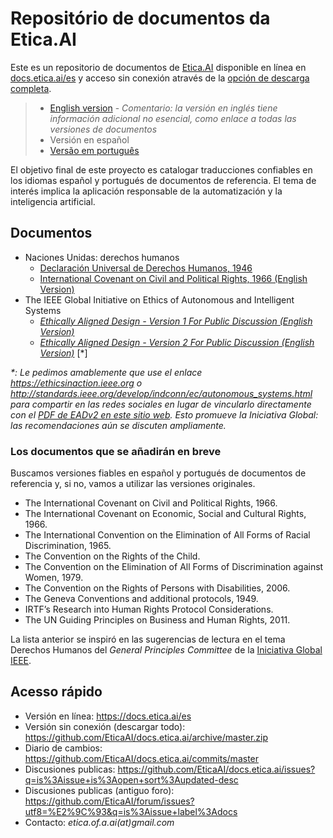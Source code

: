 # Repositório de documentos da Etica.AI
Este es un repositorio de documentos de [Etica.AI](https://etica.ai) disponible
en línea en [docs.etica.ai/es](https://docs.etica.ai/es) y acceso sin conexión através
de la [opción de descarga completa](https://github.com/EticaAI/docs.etica.ai/archive/master.zip).

> - [English version](../en/) - _Comentario: la versión en inglés tiene información adicional no esencial, como enlace a todas las versiones de documentos_
> - Versión en español
> - [Versão em português](../pt/)

El objetivo final de este proyecto es catalogar traducciones confiables en los
idiomas español y portugués de documentos de referencia. El tema de interés
implica la aplicación responsable de la automatización y la inteligencia
artificial.

## Documentos

- Naciones Unidas: derechos humanos
  - [Declaración Universal de Derechos Humanos, 1946](../un-hr/udhr/udhr-por-declaracao-universal-dos-direitos-humanos.pdf)
  - [International Covenant on Civil and Political Rights, 1966 (English Version)](../un-hr/iccpr/iccpr-en-international-covenant-on-civil-and-political-rights.pdf)
- The IEEE Global Initiative on Ethics of Autonomous and Intelligent Systems
  - _[Ethically Aligned Design - Version 1 For Public Discussion (English Version)](../ieee-gieais/ethically-aligned-design-v1.pdf)_
  - _[Ethically Aligned Design - Version 2 For Public Discussion (English Version)](../ieee-gieais/ethically-aligned-design-v2.pdf)_  [*]

_*: Le pedimos amablemente que use el enlace <https://ethicsinaction.ieee.org>
 o <http://standards.ieee.org/develop/indconn/ec/autonomous_systems.html> para
compartir en las redes sociales en lugar de vincularlo directamente con el
[PDF de EADv2 en este sitio web](../ieee-gieais/ethically-aligned-design-v2.pdf).
Esto promueve la Iniciativa Global: las recomendaciones aún se discuten
ampliamente._

### Los documentos que se añadirán en breve
Buscamos versiones fiables en español y portugués de documentos de referencia y,
si no, vamos a utilizar las versiones originales.

- The International Covenant on Civil and Political Rights, 1966.
- The International Covenant on Economic, Social and Cultural Rights, 1966.
- The International Convention on the Elimination of All Forms of Racial Discrimination, 1965.
- The Convention on the Rights of the Child.
- The Convention on the Elimination of All Forms of Discrimination against Women, 1979.
- The Convention on the Rights of Persons with Disabilities, 2006.
- The Geneva Conventions and additional protocols, 1949.
- IRTF’s Research into Human Rights Protocol Considerations.
- The UN Guiding Principles on Business and Human Rights, 2011.

La lista anterior se inspiró en las sugerencias de lectura en el tema Derechos
Humanos del _General Principles Committee_ de la
[Iniciativa Global IEEE](https://ethicsinaction.ieee.org/).

## Acesso rápido

- Versión en línea: <https://docs.etica.ai/es>
- Versión sin conexión (descargar todo): <https://github.com/EticaAI/docs.etica.ai/archive/master.zip>
- Diario de cambios: <https://github.com/EticaAI/docs.etica.ai/commits/master>
- Discusiones publicas: <https://github.com/EticaAI/docs.etica.ai/issues?q=is%3Aissue+is%3Aopen+sort%3Aupdated-desc>
- Discusiones publicas (antiguo foro): <https://github.com/EticaAI/forum/issues?utf8=%E2%9C%93&q=is%3Aissue+label%3Adocs>
- Contacto: _etica.of.a.ai(at)gmail.com_

